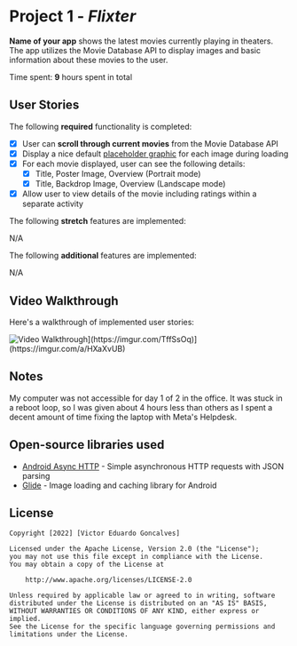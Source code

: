 # Project 1 - *Flixter*

**Name of your app** shows the latest movies currently playing in theaters. The app utilizes the Movie Database API to display images and basic information about these movies to the user.

Time spent: **9** hours spent in total

## User Stories

The following **required** functionality is completed:

* [x] User can **scroll through current movies** from the Movie Database API
* [x] Display a nice default [placeholder graphic](https://guides.codepath.org/android/Displaying-Images-with-the-Glide-Library#advanced-usage) for each image during loading
* [x] For each movie displayed, user can see the following details:
  * [x] Title, Poster Image, Overview (Portrait mode)
  * [x] Title, Backdrop Image, Overview (Landscape mode)
* [x] Allow user to view details of the movie including ratings within a separate activity

The following **stretch** features are implemented:

N/A

The following **additional** features are implemented:

N/A

## Video Walkthrough

Here's a walkthrough of implemented user stories:

<img src='[[http://i.imgur.com/link/to/your/gif/file.gif' title='Video Walkthrough' width='' alt='Video Walkthrough](https://imgur.com/TffSsOq)](https://imgur.com/a/HXaXvUB)' />


## Notes

My computer was not accessible for day 1 of 2 in the office. It was stuck in a reboot loop, so I was given about 4 hours
less than others as I spent a decent amount of time fixing the laptop with Meta's Helpdesk. 

## Open-source libraries used

- [Android Async HTTP](https://github.com/loopj/android-async-http) - Simple asynchronous HTTP requests with JSON parsing
- [Glide](https://github.com/bumptech/glide) - Image loading and caching library for Android

## License

    Copyright [2022] [Victor Eduardo Goncalves]

    Licensed under the Apache License, Version 2.0 (the "License");
    you may not use this file except in compliance with the License.
    You may obtain a copy of the License at

        http://www.apache.org/licenses/LICENSE-2.0

    Unless required by applicable law or agreed to in writing, software
    distributed under the License is distributed on an "AS IS" BASIS,
    WITHOUT WARRANTIES OR CONDITIONS OF ANY KIND, either express or implied.
    See the License for the specific language governing permissions and
    limitations under the License.
